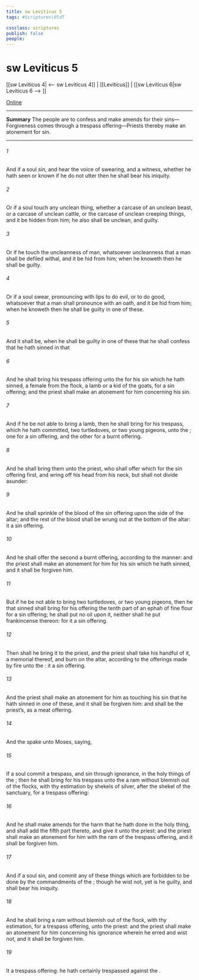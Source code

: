 ```yaml
---
title: sw Leviticus 5
tags: #Scriptures\OldT

cssclass: scriptures
publish: false
people:
---
```


# sw Leviticus 5
[[sw Leviticus 4| <-- sw Leviticus 4]] | [[Leviticus]] | [[sw Leviticus 6|sw Leviticus 6 --> ]]

[Online](https://churchofjesuschrist.org/study/scriptures/ot/lev/5?lang=eng)

---
__Summary__
The people are to confess and make amends for their sins—Forgiveness comes through a trespass offering—Priests thereby make an atonement for sin.

---
###### 1 
And if a soul sin, and hear the voice of swearing, and  a witness, whether he hath seen or known  if he do not utter  then he shall bear his iniquity.

###### 2 
Or if a soul touch any unclean thing, whether  a carcase of an unclean beast, or a carcase of unclean cattle, or the carcase of unclean creeping things, and  it be hidden from him; he also shall be unclean, and guilty.

###### 3 
Or if he touch the uncleanness of man, whatsoever uncleanness  that a man shall be defiled withal, and it be hid from him; when he knoweth  then he shall be guilty.

###### 4 
Or if a soul swear, pronouncing with  lips to do evil, or to do good, whatsoever  that a man shall pronounce with an oath, and it be hid from him; when he knoweth  then he shall be guilty in one of these.

###### 5 
And it shall be, when he shall be guilty in one of these  that he shall confess that he hath sinned in that 

###### 6 
And he shall bring his trespass offering unto the  for his sin which he hath sinned, a female from the flock, a lamb or a kid of the goats, for a sin offering; and the priest shall make an atonement for him concerning his sin.

###### 7 
And if he be not able to bring a lamb, then he shall bring for his trespass, which he hath committed, two turtledoves, or two young pigeons, unto the ; one for a sin offering, and the other for a burnt offering.

###### 8 
And he shall bring them unto the priest, who shall offer  which  for the sin offering first, and wring off his head from his neck, but shall not divide  asunder:

###### 9 
And he shall sprinkle of the blood of the sin offering upon the side of the altar; and the rest of the blood shall be wrung out at the bottom of the altar: it  a sin offering.

###### 10 
And he shall offer the second  a burnt offering, according to the manner: and the priest shall make an atonement for him for his sin which he hath sinned, and it shall be forgiven him.

###### 11 
But if he be not able to bring two turtledoves, or two young pigeons, then he that sinned shall bring for his offering the tenth part of an ephah of fine flour for a sin offering; he shall put no oil upon it, neither shall he put  frankincense thereon: for it  a sin offering.

###### 12 
Then shall he bring it to the priest, and the priest shall take his handful of it,  a memorial thereof, and burn  on the altar, according to the offerings made by fire unto the : it  a sin offering.

###### 13 
And the priest shall make an atonement for him as touching his sin that he hath sinned in one of these, and it shall be forgiven him: and  shall be the priest’s, as a meat offering.

###### 14 
And the  spake unto Moses, saying,

###### 15 
If a soul commit a trespass, and sin through ignorance, in the holy things of the ; then he shall bring for his trespass unto the  a ram without blemish out of the flocks, with thy estimation by shekels of silver, after the shekel of the sanctuary, for a trespass offering:

###### 16 
And he shall make amends for the harm that he hath done in the holy thing, and shall add the fifth part thereto, and give it unto the priest: and the priest shall make an atonement for him with the ram of the trespass offering, and it shall be forgiven him.

###### 17 
And if a soul sin, and commit any of these things which are forbidden to be done by the commandments of the ; though he wist  not, yet is he guilty, and shall bear his iniquity.

###### 18 
And he shall bring a ram without blemish out of the flock, with thy estimation, for a trespass offering, unto the priest: and the priest shall make an atonement for him concerning his ignorance wherein he erred and wist  not, and it shall be forgiven him.

###### 19 
It  a trespass offering: he hath certainly trespassed against the .

